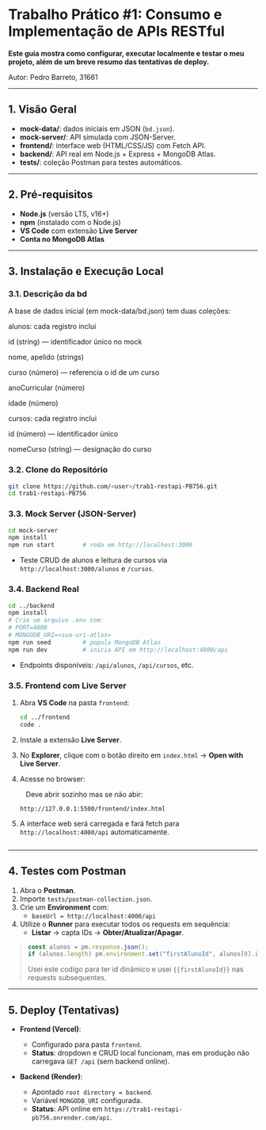 # Trabalho Prático #1: Consumo e Implementação de APIs RESTful

**Este guia mostra como configurar, executar localmente e testar o meu projeto, além de um breve resumo das tentativas de deploy.**

Autor: Pedro Barreto, 31661

---

## 1. Visão Geral

- **mock-data/**: dados iniciais em JSON (`bd.json`).
- **mock-server/**: API simulada com JSON-Server.
- **frontend/**: interface web (HTML/CSS/JS) com Fetch API.
- **backend/**: API real em Node.js + Express + MongoDB Atlas.
- **tests/**: coleção Postman para testes automáticos.

---

## 2. Pré-requisitos

- **Node.js** (versão LTS, v16+)
- **npm** (instalado com o Node.js)
- **VS Code** com extensão **Live Server**
- **Conta no MongoDB Atlas**&#x20;

---

## 3. Instalação e Execução Local

### 3.1. Descrição da bd

A base de dados inicial (em mock-data/bd.json) tem duas coleções:

alunos: cada registro inclui

   id (string) — identificador único no mock

   nome, apelido (strings)

   curso (número) — referencia o id de um curso

   anoCurricular (número)

   idade (número)

cursos: cada registro inclui

   id (número) — identificador único

   nomeCurso (string) — designação do curso

### 3.2. Clone do Repositório

```bash
git clone https://github.com/<user>/trab1-restapi-PB756.git
cd trab1-restapi-PB756
```

### 3.3. Mock Server (JSON-Server)

```bash
cd mock-server
npm install
npm run start        # roda em http://localhost:3000
```

- Teste CRUD de alunos e leitura de cursos via `http://localhost:3000/alunos` e `/cursos`.

### 3.4. Backend Real

```bash
cd ../backend
npm install
# Crie um arquivo .env com:
# PORT=4000
# MONGODB_URI=<sua-uri-atlas>
npm run seed         # popula MongoDB Atlas
npm run dev          # inicia API em http://localhost:4000/api
```

- Endpoints disponíveis: `/api/alunos`, `/api/cursos`, etc.

### 3.5. Frontend com Live Server

1. Abra **VS Code** na pasta `frontend`:
   ```bash
   cd ../frontend
   code .
   ```
2. Instale a extensão **Live Server**.
3. No **Explorer**, clique com o botão direito em `index.html` → **Open with Live Server**.
4. Acesse no browser:

      Deve abrir sozinho mas se não abir:
   ```text
   http://127.0.0.1:5500/frontend/index.html
   ```
5. A interface web será carregada e fará fetch para `http://localhost:4000/api` automaticamente.

```bash


```

---

## 4. Testes com Postman

1. Abra o **Postman**.
2. Importe `tests/postman-collection.json`.
3. Crie um **Environment** com:
   - `baseUrl = http://localhost:4000/api`
4. Utilize o **Runner** para executar todos os requests em sequência:
   - **Listar** → capta IDs → **Obter/Atualizar/Apagar**.

> ```js
> const alunos = pm.response.json();
> if (alunos.length) pm.environment.set("firstAlunoId", alunos[0].id);
> ```
>
> Usei este codigo para ter id dinâmico e usei `{{firstAlunoId}}` nas requests subsequentes.

---

## 5. Deploy (Tentativas)

- **Frontend (Vercel)**:

  - Configurado para pasta `frontend`.
  - **Status**: dropdown e CRUD local funcionam, mas em produção não carregava `GET /api` (sem backend online).

- **Backend (Render)**:

  - Apontado `root directory = backend`.
  - Variável `MONGODB_URI` configurada.
  - **Status**: API online em `https://trab1-restapi-pb756.onrender.com/api`.




